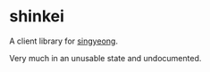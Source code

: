 # shinkei

A client library for [singyeong](https://github.com/queer/singyeong).

Very much in an unusable state and undocumented.